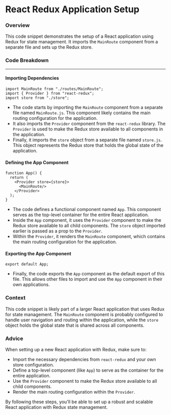 **React Redux Application Setup**
=====================================

### Overview

This code snippet demonstrates the setup of a React application using Redux for state management. It imports the `MainRoute` component from a separate file and sets up the Redux store.

### Code Breakdown
-------------------

#### Importing Dependencies
```
import MainRoute from "./routes/MainRoute";
import { Provider } from "react-redux";
import store from "./store";
```
*   The code starts by importing the `MainRoute` component from a separate file named `MainRoute.js`. This component likely contains the main routing configuration for the application.
*   It also imports the `Provider` component from the `react-redux` library. The `Provider` is used to make the Redux store available to all components in the application.
*   Finally, it imports the `store` object from a separate file named `store.js`. This object represents the Redux store that holds the global state of the application.

#### Defining the App Component
```
function App() {
  return (
    <Provider store={store}>
      <MainRoute/>
    </Provider>
  );
}
```
*   The code defines a functional component named `App`. This component serves as the top-level container for the entire React application.
*   Inside the `App` component, it uses the `Provider` component to make the Redux store available to all child components. The `store` object imported earlier is passed as a prop to the `Provider`.
*   Within the `Provider`, it renders the `MainRoute` component, which contains the main routing configuration for the application.

#### Exporting the App Component
```
export default App;
```
*   Finally, the code exports the `App` component as the default export of this file. This allows other files to import and use the `App` component in their own applications.

### Context

This code snippet is likely part of a larger React application that uses Redux for state management. The `MainRoute` component is probably configured to handle user navigation and routing within the application, while the `store` object holds the global state that is shared across all components.

### Advice

When setting up a new React application with Redux, make sure to:

*   Import the necessary dependencies from `react-redux` and your own store configuration.
*   Define a top-level component (like `App`) to serve as the container for the entire application.
*   Use the `Provider` component to make the Redux store available to all child components.
*   Render the main routing configuration within the `Provider`.

By following these steps, you'll be able to set up a robust and scalable React application with Redux state management.